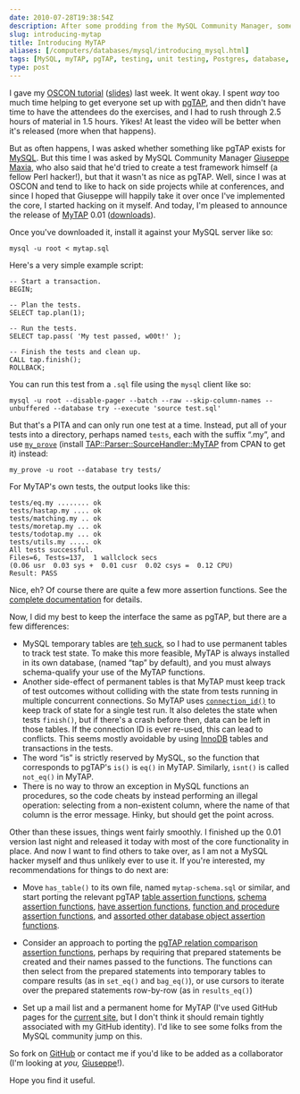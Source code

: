 ```yaml
--- 
date: 2010-07-28T19:38:54Z
description: After some prodding from the MySQL Community Manager, some OSCON hacking yields tangible results.
slug: introducing-mytap
title: Introducing MyTAP
aliases: [/computers/databases/mysql/introducing_mysql.html]
tags: [MySQL, myTAP, pgTAP, testing, unit testing, Postgres, database, test-driven database development, test-driven database design]
type: post
---
```


I gave my [OSCON tutorial] ([slides]) last week. It went okay. I spent *way* too
much time helping to get everyone set up with [pgTAP], and then didn't have time
to have the attendees do the exercises, and I had to rush through 2.5 hours of
material in 1.5 hours. Yikes! At least the video will be better when it's
released (more when that happens).

But as often happens, I was asked whether something like pgTAP exists for
[MySQL]. But this time I was asked by MySQL Community Manager [Giuseppe Maxia],
who also said that he'd tried to create a test framework himself (a fellow Perl
hacker!), but that it wasn't as nice as pgTAP. Well, since I was at OSCON and
tend to like to hack on side projects while at conferences, and since I hoped
that Giuseppe will happily take it over once I've implemented the core, I
started hacking on it myself. And today, I'm pleased to announce the release of
[MyTAP] 0.01 ([downloads]).

Once you've downloaded it, install it against your MySQL server like so:

    mysql -u root < mytap.sql

Here's a very simple example script:

``` mysql
-- Start a transaction.
BEGIN;

-- Plan the tests.
SELECT tap.plan(1);

-- Run the tests.
SELECT tap.pass( 'My test passed, w00t!' );

-- Finish the tests and clean up.
CALL tap.finish();
ROLLBACK;
```

You can run this test from a `.sql` file using the `mysql` client like so:

    mysql -u root --disable-pager --batch --raw --skip-column-names --unbuffered --database try --execute 'source test.sql'

But that's a PITA and can only run one test at a time. Instead, put all of your
tests into a directory, perhaps named `tests`, each with the suffix “.my”, and
use [`my_prove`] (install [TAP::Parser::SourceHandler::MyTAP] from CPAN to get
it) instead:

    my_prove -u root --database try tests/

For MyTAP's own tests, the output looks like this:

    tests/eq.my ........ ok
    tests/hastap.my .... ok
    tests/matching.my .. ok
    tests/moretap.my ... ok
    tests/todotap.my ... ok
    tests/utils.my ..... ok
    All tests successful.
    Files=6, Tests=137,  1 wallclock secs
    (0.06 usr  0.03 sys +  0.01 cusr  0.02 csys =  0.12 CPU)
    Result: PASS

Nice, eh? Of course there are quite a few more assertion functions. See the
[complete documentation] for details.

Now, I did my best to keep the interface the same as pgTAP, but there are a few
differences:

-   MySQL temporary tables are [teh suck], so I had to use permanent tables to
    track test state. To make this more feasible, MyTAP is always installed in
    its own database, (named “tap” by default), and you must always
    schema-qualify your use of the MyTAP functions.
-   Another side-effect of permanent tables is that MyTAP must keep track of
    test outcomes without colliding with the state from tests running in
    multiple concurrent connections. So MyTAP uses [`connection_id()`] to keep
    track of state for a single test run. It also deletes the state when tests
    `finish()`, but if there's a crash before then, data can be left in those
    tables. If the connection ID is ever re-used, this can lead to conflicts.
    This seems mostly avoidable by using [InnoDB] tables and transactions in the
    tests.
-   The word “is” is strictly reserved by MySQL, so the function that
    corresponds to pgTAP's `is()` is `eq()` in MyTAP. Similarly, `isnt()` is
    called `not_eq()` in MyTAP.
-   There is no way to throw an exception in MySQL functions an procedures, so
    the code cheats by instead performing an illegal operation: selecting from a
    non-existent column, where the name of that column is the error message.
    Hinky, but should get the point across.

Other than these issues, things went fairly smoothly. I finished up the 0.01
version last night and released it today with most of the core functionality in
place. And now I want to find others to take over, as I am not a MySQL hacker
myself and thus unlikely ever to use it. If you're interested, my
recommendations for things to do next are:

-   Move `has_table()` to its own file, named `mytap-schema.sql` or similar, and
    start porting the relevant pgTAP [table assertion functions], [schema
    assertion functions], [have assertion functions], [function and procedure
    assertion functions], and [assorted other database object assertion
    functions].

-   Consider an approach to porting the [pgTAP relation comparison assertion
    functions], perhaps by requiring that prepared statements be created and
    their names passed to the functions. The functions can then select from the
    prepared statements into temporary tables to compare results (as in
    `set_eq()` and `bag_eq()`), or use cursors to iterate over the prepared
    statements row-by-row (as in `results_eq()`)

-   Set up a mail list and a permanent home for MyTAP (I've used GitHub pages
    for the [current site], but I don't think it should remain tightly
    associated with my GitHub identity). I'd like to see some folks from the
    MySQL community jump on this.

So fork on [GitHub] or contact me if you'd like to be added as a collaborator
(I'm looking at *you,* [Giuseppe][Giuseppe Maxia]!).

Hope you find it useful.

  [OSCON tutorial]: http://www.oscon.com/oscon2010/public/schedule/detail/14168
    "Test Driven Database Development"
  [slides]: https://www.slideshare.net/justatheory/test-drivern-database-development
    "slides on SlideShare"
  [pgTAP]: http://pgtap.org/
  [MySQL]: http://www.mysql.com/
  [Giuseppe Maxia]: http://datacharmer.blogspot.com/
  [MyTAP]: http://github.com/theory/mytap/
  [downloads]: http://github.com/theory/mytap/downloads
  [`my_prove`]: http://search.cpan.org/perldoc?my_prove
  [TAP::Parser::SourceHandler::MyTAP]: http://search.cpan.org/dist/TAP-Parser-SourceHandler-MyTAP/
  [complete documentation]: http://theory.github.com/mytap/documentation.html
  [teh suck]: http://dev.mysql.com/doc/refman/5.0/en/temporary-table-problems.html
  [`connection_id()`]: http://dev.mysql.com/doc/refman/5.0/en/information-functions.html#function_connection-id
  [InnoDB]: http://dev.mysql.com/doc/refman/5.0/en/innodb.html
  [table assertion functions]: http://pgtap.org/documentation.html#Table+For+One
  [schema assertion functions]: http://pgtap.org/documentation.html#The+Schema+Things
  [have assertion functions]: http://pgtap.org/documentation.html#To+Have+or+Have+Not
  [function and procedure assertion functions]: http://pgtap.org/documentation.html#Feeling+Funky
  [assorted other database object assertion functions]: http://pgtap.org/documentation.html#Database+Deets
  [pgTAP relation comparison assertion functions]: http://pgtap.org/documentation.html#Pursuing+Your+Query
  [current site]: http://theory.github.com/mytap/
  [GitHub]: http://github.com/theory/mytap/ "MyTAP on GitHub"
